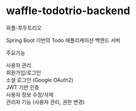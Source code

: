 # waffle-todotrio-backend
와플-투두트리오

Spring Boot 기반의 Todo 애플리케이션 백엔드 서버


주요기능

사용자 관리 \
회원가입/로그인\
소셜 로그인 (Google OAuth2)\
JWT 기반 인증\
사용자 정보 수정/삭제\
관리자 기능 (사용자 관리, 권한 변경)

